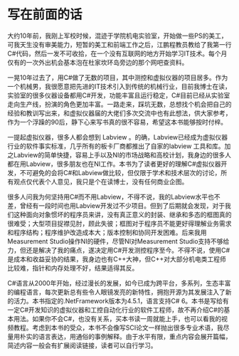 # 写在前面的话

大约10年前，我刚上军校时候，混迹于学院机电实验室，开始做一些PS的美工，可我天生没有审美能力，短暂的美工和前端工作之后，江鹏程教员教给了我第一行C\#代码，然后一发不可收拾，在一个没有互联网的地方开始学习IT技术。每个月仅有的一次外出机会基本泡在杜家坎环岛旁边的那个网吧查资料。

一晃10年过去了，用C\#做了无数的项目，其中测控和虚拟仪器的项目居多。作为一个机械男，我很愿意把先进的IT技术引入到传统的机械行业，目前我博士在读，实验室的很多仪器设备都用C\#开发，功能丰富且运行稳定，C\#目前已经从实验室走向生产线，扮演的角色更加丰富。一路走来，踩坑无数，总想找个机会把自己的经验和教训写出来，和虚拟仪器届的大佬们多次交流中也有此想法，供大家参考，作为一个浮躁的90后，静下心来写书真的很不容易，希望这本书能够按时付梓。

一提起虚拟仪器，很多人都会想到 Labview 。的确，Labview已经成为虚拟仪器行业的软件事实标准，几乎所有的板卡厂商都推出了自家的labview 工具和库。加之Labview的简单快捷，容易上手以及NI的市场战略和高校计划，我身边的很多人都在用Labview，很多朋友也在NI工作。本书为了读者更好的理解C\#虚拟仪器开发，不可避免的会将C\#和Labview做比较，但仅限于学术和技术层次的讨论，所有观点仅代表个人意见，我只是个在读博士，没有任何商业企图。

很多人问我为何坚持用C\#而不用Labview，不得不说，我的Labview水平也不差，曾经有一段时间也用Labview开发过不少项目。但到了后期就会发现，对于我们这种面向对象惯坏的程序员来讲，没有真正意义的封装、继承和多态的框图真的很难受；大型项目捉襟见肘，顾此失彼；框图对于程序员不能更好得理解业务需求和程序结构；程序维护改造成本大；版本控制和协同开发困难。后来我用Measurement Studio操作NI的硬件，尽管NI对Measurement Studio支持不够给力，但还是解决了我的痛点，遂决定用C\#开发测控程序至今。不得不说，使用C\#是成本和收益妥协的结果，我身边也有C++大神，但C++对大部分机电类工程师比较难，指针和内存处理不好，结果适得其反。

C\#语言从2000年开始，经过漫长的发展，如今已成为跨平台，多系列，生态丰富的编程语言，每次更新总有些令人眼镜发亮的新特性，拥抱开源为其发展注入了新的活力。本书指定的.NetFramework版本为4.5.1，语言支持C\# 6。本书是写给有一定C\#开发知识的虚拟仪器和工控自动化行业的软件工程师，故不再介绍C\#的基本用法。如果你不会C\#，也没有关系，买本书读一周就能上手，也可以看我的视频教程。考虑到本书的受众，本书不会像写SCI论文一样抛出很多专业术语，我尽量用朴实的语言表达，用通俗的事例解释。由于水平有限，重点内容会展开篇幅，简述内容一般会有扩展阅读链接，读者可以自行学习。


